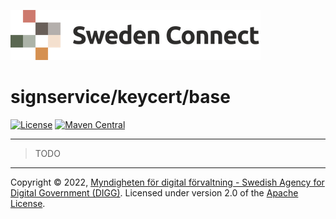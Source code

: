 ![Logo](../../docs/images/sweden-connect.png)


# signservice/keycert/base

[![License](https://img.shields.io/badge/License-Apache%202.0-blue.svg)](https://opensource.org/licenses/Apache-2.0) [![Maven Central](https://maven-badges.herokuapp.com/maven-central/se.swedenconnect.signservice/signservice-engine/badge.svg)](https://maven-badges.herokuapp.com/maven-central/se.swedenconnect.signservice/signservice-engine)

-----

> TODO

-----

Copyright &copy; 2022, [Myndigheten för digital förvaltning - Swedish Agency for Digital Government (DIGG)](http://www.digg.se). Licensed under version 2.0 of the [Apache License](http://www.apache.org/licenses/LICENSE-2.0).
